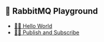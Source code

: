 ## 🐇 RabbitMQ Playground
* [👋🏼 Hello World](./hello-world/)
* [🤝🏼 Publish and Subscribe](./publish-subscribe/)